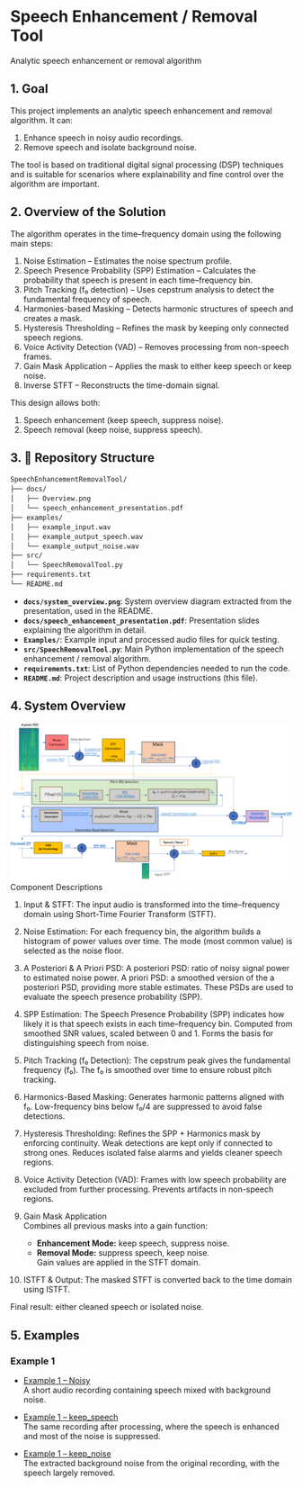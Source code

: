 # Speech Enhancement / Removal Tool
Analytic speech enhancement or removal algorithm


## 1. Goal
This project implements an analytic speech enhancement and removal algorithm.
It can:
1. Enhance speech in noisy audio recordings.
2. Remove speech and isolate background noise.

The tool is based on traditional digital signal processing (DSP) techniques and is suitable for scenarios where explainability and fine control over the algorithm are important.


## 2. Overview of the Solution
The algorithm operates in the time–frequency domain using the following main steps:
1. Noise Estimation – Estimates the noise spectrum profile.
2. Speech Presence Probability (SPP) Estimation – Calculates the probability that speech is present in each time–frequency bin.
3. Pitch Tracking (f₀ detection) – Uses cepstrum analysis to detect the fundamental frequency of speech.
4. Harmonies-based Masking – Detects harmonic structures of speech and creates a mask.
5. Hysteresis Thresholding – Refines the mask by keeping only connected speech regions.
6. Voice Activity Detection (VAD) – Removes processing from non-speech frames.
7. Gain Mask Application – Applies the mask to either keep speech or keep noise.
8. Inverse STFT – Reconstructs the time-domain signal.

This design allows both:
1. Speech enhancement (keep speech, suppress noise).
2. Speech removal (keep noise, suppress speech).


## 3. 📂 Repository Structure
```bash
SpeechEnhancementRemovalTool/
├── docs/
│   ├── Overview.png
│   └── speech_enhancement_presentation.pdf
├── examples/
│   ├── example_input.wav
│   ├── example_output_speech.wav
│   └── example_output_noise.wav
├── src/
│   └── SpeechRemovalTool.py
├── requirements.txt
└── README.md
```
* **`docs/system_overview.png`**: System overview diagram extracted from the presentation, used in the README.
* **`docs/speech_enhancement_presentation.pdf`**: Presentation slides explaining the algorithm in detail.
* **`Examples/`**: Example input and processed audio files for quick testing.
* **`src/SpeechRemovalTool.py`**: Main Python implementation of the speech enhancement / removal algorithm.
* **`requirements.txt`**: List of Python dependencies needed to run the code.
* **`README.md`**: Project description and usage instructions (this file).

## 4. System Overview
![System Overview](docs/Overview.png)
Component Descriptions
1. Input & STFT: The input audio is transformed into the time–frequency domain using Short-Time Fourier Transform (STFT).

2. Noise Estimation: For each frequency bin, the algorithm builds a histogram of power values over time.
The mode (most common value) is selected as the noise floor.

3. A Posteriori & A Priori PSD: 
A posteriori PSD: ratio of noisy signal power to estimated noise power.
A priori PSD: a smoothed version of the a posteriori PSD, providing more stable estimates.
These PSDs are used to evaluate the speech presence probability (SPP).

4. SPP Estimation: The Speech Presence Probability (SPP) indicates how likely it is that speech exists in each time–frequency bin.
Computed from smoothed SNR values, scaled between 0 and 1. Forms the basis for distinguishing speech from noise.

5. Pitch Tracking (f₀ Detection): The cepstrum peak gives the fundamental frequency (f₀). The f₀ is smoothed over time to ensure robust pitch tracking.

6. Harmonics-Based Masking: Generates harmonic patterns aligned with f₀. Low-frequency bins below f₀/4 are suppressed to avoid false detections.

7. Hysteresis Thresholding: Refines the SPP + Harmonics mask by enforcing continuity. Weak detections are kept only if connected to strong ones.
Reduces isolated false alarms and yields cleaner speech regions.

8. Voice Activity Detection (VAD): Frames with low speech probability are excluded from further processing. Prevents artifacts in non-speech regions.

9. Gain Mask Application  
   Combines all previous masks into a gain function:
   - **Enhancement Mode:** keep speech, suppress noise.  
   - **Removal Mode:** suppress speech, keep noise.  
   Gain values are applied in the STFT domain.
10. ISTFT & Output: The masked STFT is converted back to the time domain using ISTFT.

Final result: either cleaned speech or isolated noise.


## 5. Examples
### Example 1
- [Example 1 – Noisy](examples/Example_1_Noisy.wav)  
  A short audio recording containing speech mixed with background noise.  

- [Example 1 – keep_speech](examples/Example_1_keep_speech_soft_vad.wav)  
  The same recording after processing, where the speech is enhanced and most of the noise is suppressed.  

- [Example 1 – keep_noise](examples/Example_1_keep_noise.wav)  
  The extracted background noise from the original recording, with the speech largely removed.  

